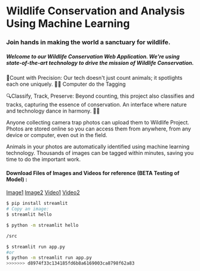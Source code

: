 

# Wildlife Conservation and Analysis Using Machine Learning

### Join hands in making the world a sanctuary for wildlife.
##### Welcome to our Wildlife Conservation Web Application. We're using state-of-the-art technology to drive the mission of Wildlife Conservation.

🌿Count with Precision: Our tech doesn't just count animals; it spotlights each one uniquely. 🐾✨ Computer do the Tagging

🔍Classify, Track, Preserve: Beyond counting, this project also classifies and tracks, capturing the essence of conservation. An interface where nature and technology dance in harmony. 🌿🤖

Anyone collecting camera trap photos can upload them to Wildlife Project. Photos are stored online so you can access them from anywhere, from any device or computer, even out in the field.

Animals in your photos are automatically identified using machine learning technology. Thousands of images can be tagged within minutes, saving you time to do the important work.

#### Download Files of Images and Videos for reference (BETA Testing of Model)  :
<a href="https://raw.githubusercontent.com/gauravsuryvanshi06/Wildlife-Conservation/main/OnlyTestingImage.png" target="_blank">Image1</a>
[Image2](https://cdn.mos.cms.futurecdn.net/HjFE8NKWuCmgfHCcndJ3rK-1200-80.jpg)
[Video1](https://github.com/gauravsuryvanshi06/Wildlife-Conservation/raw/main/data/J1.mp4)
[Video2](https://github.com/gauravsuryvanshi06/Wildlife-Conservation/raw/main/data/1D.mp4)

```bash
$ pip install streamlit
# Copy an image:
$ streamlit hello

$ python -m streamlit hello

/src

$ streamlit run app.py
#or
$ python -m streamlit run app.py
>>>>>>> d8974f33c134185fd6b8a6169003ca8798f62a83
